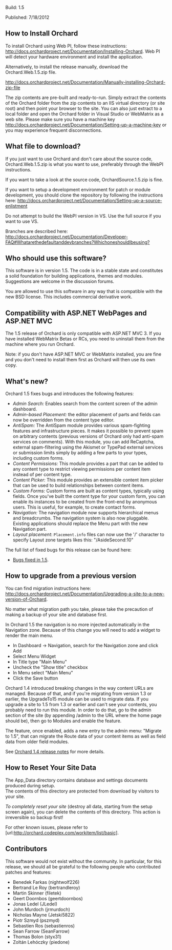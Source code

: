 Build: 1.5

Published: 7/18/2012

How to Install Orchard
----------------------

To install Orchard using Web PI, follow these instructions:
<http://docs.orchardproject.net/Documentation/Installing-Orchard>.
Web PI will detect your hardware environment and install the application.

Alternatively, to install the release manually, download the Orchard.Web.1.5.zip file.

<http://docs.orchardproject.net/Documentation/Manually-installing-Orchard-zip-file>

The zip contents are pre-built and ready-to-run. Simply extract the contents of the Orchard
folder from the zip contents to an IIS virtual directory (or site root) and then point your
browser to the site. You can also just extract to a local folder and open the Orchard
folder in Visual Studio or WebMatrix as a web site.
Please make sure you have a machine key
<http://docs.orchardproject.net/Documentation/Setting-up-a-machine-key>
or you may experience frequent disconnections.

What file to download?
----------------------

If you just want to use Orchard and don't care about the source code, Orchard.Web.1.5.zip
is what you want to use, preferably through the WebPI instructions.

If you want to take a look at the source code, OrchardSource.1.5.zip is fine.

If you want to setup a development environment for patch or module development,
you should clone the repository by following the instructions here:
<http://docs.orchardproject.net/Documentation/Setting-up-a-source-enlistment>

Do not attempt to build the WebPI version in VS. Use the full source if you want to use VS.

Branches are described here: <http://docs.orchardproject.net/Documentation/Developer-FAQ#Whatarethedefaultanddevbranches?WhichoneshouldIbeusing?>

Who should use this software?
-----------------------------

This software is in version 1.5. The code is in a stable state and constitutes
a solid foundation for building applications, themes and modules.
Suggestions are welcome in the discussion forums.

You are allowed to use this software in any way that is compatible with the new BSD license.
This includes commercial derivative work.

Compatibility with ASP.NET WebPages and ASP.NET MVC
---------------------------------------------------

The 1.5 release of Orchard is only compatible with ASP.NET MVC 3.
If you have installed WebMatrix Betas or RCs, you need to uninstall them from the
machine where you run Orchard.

Note: if you don't have ASP.NET MVC or WebMatrix installed, you are fine and you don't
need to install them first as Orchard will then use its own copy.

What's new?
-----------

Orchard 1.5 fixes bugs and introduces the following features:

* *Admin Search:* Enables search from the content screen of the admin dashboard.
* *Admin-based Placement:* the editor placement of parts and fields can now be overridden from
the content type editor.
* *AntiSpam:* The AntiSpam module provides various spam-fighting features and infrastructure pieces.
It makes it possible to prevent spam on arbitrary contents (previous versions of Orchard only had
anti-spam services on comments). With this module, you can add ReCaptcha, external spam-filtering using
the Akismet or TypePad external services or submission limits simply by adding a few parts to your types,
including custom forms.
* *Content Permissions:*  This module provides a part that can be added to any content type to restrict
viewing permissions per content item instead of per content type.
* *Content Picker:* This module provides an extensible content item picker that can be used to build
relationships between content items.
* *Custom Forms:* Custom forms are built as content types, typically using fields. Once you've built
the content type for your custom form, you can enable its instances to be created from the front-end
by anonymous users. This is useful, for example, to create contact forms.
* *Navigation:* The navigation module now supports hierarchical menus and breadcrumbs. The navigation
system is also now pluggable. Existing applications should replace the Menu part with the new Navigation
part.
* *Layout placement*: `Placement.info` files can now use the '/' character to specify Layout zone targets likes this: "/AsideSecond:10"

The full list of fixed bugs for this release can be found here:

* [Bugs fixed in 1.5](http://orchard.codeplex.com/workitem/list/advanced?keyword=&status=Fixed%7cClosed&type=All&priority=All&release=Orchard%2b1.5%2bRC2%7cOrchard%2b1.5&assignedTo=All&component=All&sortField=LastUpdatedDate&sortDirection=Descending&page=0).

How to upgrade from a previous version
--------------------------------------

You can find migration instructions here: <http://docs.orchardproject.net/Documentation/Upgrading-a-site-to-a-new-version-of-Orchard>.

No matter what migration path you take, please take the precaution of making a backup of your
site and database first.


In Orchard 1.5 the navigation is no more injected automatically in the Navigation zone. 
Because of this change you will need to add a widget to render the main menu.

- In Dashboard -> Navigation, search for the Navigation zone and click Add
- Select Menu Widget
- In Title type "Main Menu"
- Uncheck the "Show title" checkbox
- In Menu select "Main Menu"
- Click the Save button

Orchard 1.4 introduced breaking changes in the way content URLs are managed. Because of that,
and if you're migrating from version 1.3 or earlier, the UpgradeTo15 module can be used to migrate
data. If you upgrade a site to 1.5 from 1.3 or earlier and can't
see your contents, you probably need to run this module. In order to do that, go to the admin
section of the site (by appending /admin to the URL where the home page should be), then go
to Modules and enable the feature.

The feature, once enabled, adds a new entry to the admin menu: "Migrate to 1.5", that can
migrate the Route data of your content items as well as field data from older field modules.

See [Orchard 1.4 release notes](/Documentation/Orchard-1-4-Release-Notes) for more details.

How to Reset Your Site Data
---------------------------

The App_Data directory contains database and settings documents produced during setup.  
The contents of this directory are protected from download by visitors to your site. 

*To completely reset your site* (destroy all data, starting from the setup screen again), 
you can delete the contents of this directory.  This action is irreversible so backup first!


For other known issues, please refer to [url:http://orchard.codeplex.com/workitem/list/basic].

Contributors
------------

This software would not exist without the community. In particular, for this release,
we should all be grateful to the following people who contributed patches and features:


* Benedek Farkas (nightwolf226)
* Bertrand Le Roy (bertrandleroy)
* Martin Skinner (filetek)
* Geert Doornbos (geertdoornbos)
* Jonas Ledel (JLedel)
* John Murdoch (jrmurdoch)
* Nicholas Mayne (Jetski5822)
* Piotr Szmyd (pszmyd)
* Sebastien Ros (sebastienros)
* Sean Farrow (SeanFarrow)
* Thomas Bolon (styx31)
* Zoltán Lehóczky (piedone)